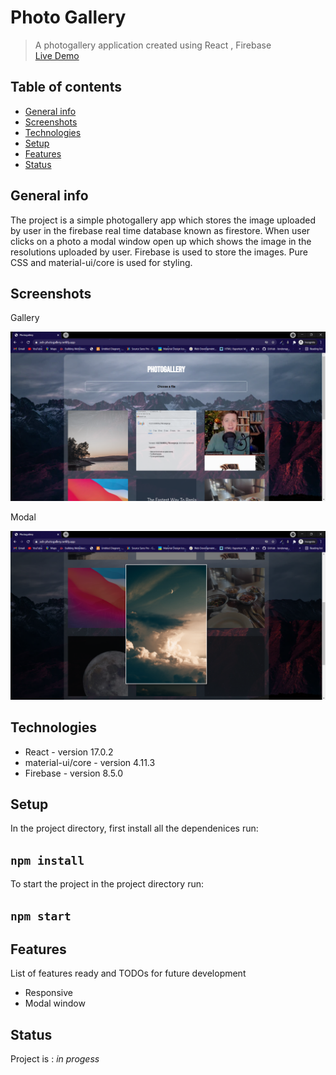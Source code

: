 # Photo Gallery
> A photogallery application created using React , Firebase <br />
> [Live Demo](https://ash-photogallery.netlify.app/)

## Table of contents
* [General info](#general-info)
* [Screenshots](#screenshots)
* [Technologies](#technologies)
* [Setup](#setup)
* [Features](#features)
* [Status](#status)

## General info
The project is a simple photogallery app which stores the image uploaded by user in the firebase real time database known as firestore. When user clicks on a photo a modal window open up which shows the image in the resolutions uploaded by user. Firebase is used to store the images. Pure CSS and material-ui/core is used for styling.   

## Screenshots

Gallery

![Gallery](images/Gallery.PNG)

Modal

![Modal](images/Modal.PNG)

## Technologies
* React - version 17.0.2
* material-ui/core - version 4.11.3 
* Firebase - version 8.5.0 

## Setup

In the project directory, first install all the dependenices run:
## `npm install`

To start the project in the project directory run:
## `npm start`

## Features
List of features ready and TODOs for future development 
* Responsive
* Modal window


## Status
Project is : _in progess_ 

